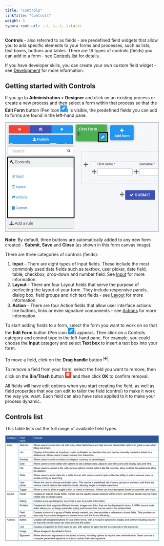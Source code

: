 ```yaml
---
title: "Controls"
linkTitle: "Controls"
weight: 3
typora-root-url: ..\..\..\..\static
---
```


**Controls** - also referred to as fields - are predefined field widgets that allow you to add specific elements to your forms and processes, such as lists, text boxes, buttons and tables. There are 16 types of controls (fields) you can add to a form - see [Controls list](#controls-list) for details.

If you have developer skills,  you can create your own custom field widget - see [Development](development/Readme.md) for more information.



## Getting started with Controls ##

If you go to **Administration** > **Designer** and click on an existing process or create a new process and then select a form within that process so that the **Edit Form** button (Pen icon ![Pen button](/images/penicon.png)) is visible, the predefined fields you can add to forms are found in the left-hand pane.

![Controls](/images/Access_ControlsMenu_Select_Form.jpg)

**Note:** By default, three buttons are automatically added to any new form created - **Submit**, **Save** and **Close** (as shown in this form canvas image).

There are three categories of controls (fields):

1. **Input** - There are eight types of Input fields. These include the most commonly used data fields such as textbox, user picker, date field, table, checkbox, drop-down and number field. See [Input](/docs/platform/controls/input/) for more information. 
2. **Layout** - There are four Layout fields that serve the purpose of perfecting the layout of your form. They include responsive panels, dialog box, field groups and rich text fields - see [Layout](/docs/platform/controls/layout/) for more information.
3. **Action** - There are four Action fields that allow user interface actions like buttons, links or even signature components - see [Actions](/docs/platform/controls/actions/) for more information.

To start adding fields to a form, select the form you want to work on so that the **Edit Form** button (Pen icon ![Pen button](/images/penicon.png)) appears. Then click on a Controls category and control type in the left-hand pane. For example, you could choose the **Input** category and select **Text box** to insert a text box into your form. 

To move a field, click on the **Drag handle** button ![Drag handle button](/images/draghandlewhite_frame.png).

To remove a field from your form, select the field you want to remove, then click on the **Bin/Trash** button ![Bin icon](/images/binicon.png) and then click **OK** to confirm removal.

All fields will have edit options when you start creating the field, as well as field properties that you can edit to tailor the field (control) to make it work the way you want. Each field can also have rules applied to it to make your process dynamic.



## Controls list ##

This table lists out the full range of available field types.

![Form controls](/images/Fields_Controls_List_Table.jpg)

